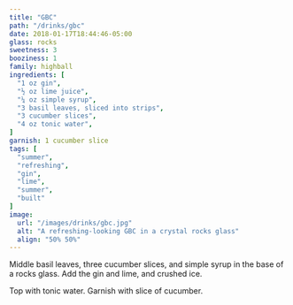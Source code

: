 ```yaml
---
title: "GBC"
path: "/drinks/gbc"
date: 2018-01-17T18:44:46-05:00
glass: rocks
sweetness: 3
booziness: 1
family: highball
ingredients: [
  "1 oz gin",
  "½ oz lime juice",
  "¼ oz simple syrup",
  "3 basil leaves, sliced into strips",
  "3 cucumber slices",
  "4 oz tonic water",
]
garnish: 1 cucumber slice
tags: [
  "summer",
  "refreshing",
  "gin",
  "lime",
  "summer",
  "built"
]
image:
  url: "/images/drinks/gbc.jpg"
  alt: "A refreshing-looking GBC in a crystal rocks glass"
  align: "50% 50%"
---
```

Middle basil leaves, three cucumber slices, and simple syrup in the base of a rocks glass. Add the gin and lime, and crushed ice.

Top with tonic water. Garnish with slice of cucumber.
